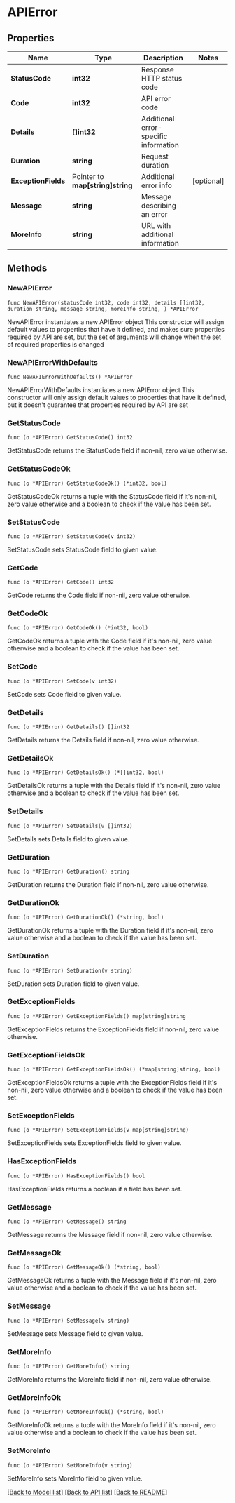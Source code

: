 # APIError

## Properties

Name | Type | Description | Notes
------------ | ------------- | ------------- | -------------
**StatusCode** | **int32** | Response HTTP status code | 
**Code** | **int32** | API error code | 
**Details** | **[]int32** | Additional error-specific information | 
**Duration** | **string** | Request duration | 
**ExceptionFields** | Pointer to **map[string]string** | Additional error info | [optional] 
**Message** | **string** | Message describing an error | 
**MoreInfo** | **string** | URL with additional information | 

## Methods

### NewAPIError

`func NewAPIError(statusCode int32, code int32, details []int32, duration string, message string, moreInfo string, ) *APIError`

NewAPIError instantiates a new APIError object
This constructor will assign default values to properties that have it defined,
and makes sure properties required by API are set, but the set of arguments
will change when the set of required properties is changed

### NewAPIErrorWithDefaults

`func NewAPIErrorWithDefaults() *APIError`

NewAPIErrorWithDefaults instantiates a new APIError object
This constructor will only assign default values to properties that have it defined,
but it doesn't guarantee that properties required by API are set

### GetStatusCode

`func (o *APIError) GetStatusCode() int32`

GetStatusCode returns the StatusCode field if non-nil, zero value otherwise.

### GetStatusCodeOk

`func (o *APIError) GetStatusCodeOk() (*int32, bool)`

GetStatusCodeOk returns a tuple with the StatusCode field if it's non-nil, zero value otherwise
and a boolean to check if the value has been set.

### SetStatusCode

`func (o *APIError) SetStatusCode(v int32)`

SetStatusCode sets StatusCode field to given value.


### GetCode

`func (o *APIError) GetCode() int32`

GetCode returns the Code field if non-nil, zero value otherwise.

### GetCodeOk

`func (o *APIError) GetCodeOk() (*int32, bool)`

GetCodeOk returns a tuple with the Code field if it's non-nil, zero value otherwise
and a boolean to check if the value has been set.

### SetCode

`func (o *APIError) SetCode(v int32)`

SetCode sets Code field to given value.


### GetDetails

`func (o *APIError) GetDetails() []int32`

GetDetails returns the Details field if non-nil, zero value otherwise.

### GetDetailsOk

`func (o *APIError) GetDetailsOk() (*[]int32, bool)`

GetDetailsOk returns a tuple with the Details field if it's non-nil, zero value otherwise
and a boolean to check if the value has been set.

### SetDetails

`func (o *APIError) SetDetails(v []int32)`

SetDetails sets Details field to given value.


### GetDuration

`func (o *APIError) GetDuration() string`

GetDuration returns the Duration field if non-nil, zero value otherwise.

### GetDurationOk

`func (o *APIError) GetDurationOk() (*string, bool)`

GetDurationOk returns a tuple with the Duration field if it's non-nil, zero value otherwise
and a boolean to check if the value has been set.

### SetDuration

`func (o *APIError) SetDuration(v string)`

SetDuration sets Duration field to given value.


### GetExceptionFields

`func (o *APIError) GetExceptionFields() map[string]string`

GetExceptionFields returns the ExceptionFields field if non-nil, zero value otherwise.

### GetExceptionFieldsOk

`func (o *APIError) GetExceptionFieldsOk() (*map[string]string, bool)`

GetExceptionFieldsOk returns a tuple with the ExceptionFields field if it's non-nil, zero value otherwise
and a boolean to check if the value has been set.

### SetExceptionFields

`func (o *APIError) SetExceptionFields(v map[string]string)`

SetExceptionFields sets ExceptionFields field to given value.

### HasExceptionFields

`func (o *APIError) HasExceptionFields() bool`

HasExceptionFields returns a boolean if a field has been set.

### GetMessage

`func (o *APIError) GetMessage() string`

GetMessage returns the Message field if non-nil, zero value otherwise.

### GetMessageOk

`func (o *APIError) GetMessageOk() (*string, bool)`

GetMessageOk returns a tuple with the Message field if it's non-nil, zero value otherwise
and a boolean to check if the value has been set.

### SetMessage

`func (o *APIError) SetMessage(v string)`

SetMessage sets Message field to given value.


### GetMoreInfo

`func (o *APIError) GetMoreInfo() string`

GetMoreInfo returns the MoreInfo field if non-nil, zero value otherwise.

### GetMoreInfoOk

`func (o *APIError) GetMoreInfoOk() (*string, bool)`

GetMoreInfoOk returns a tuple with the MoreInfo field if it's non-nil, zero value otherwise
and a boolean to check if the value has been set.

### SetMoreInfo

`func (o *APIError) SetMoreInfo(v string)`

SetMoreInfo sets MoreInfo field to given value.



[[Back to Model list]](../README.md#documentation-for-models) [[Back to API list]](../README.md#documentation-for-api-endpoints) [[Back to README]](../README.md)


